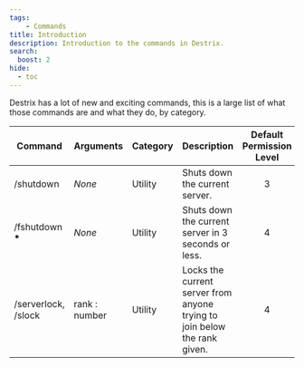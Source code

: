 ```yaml
---
tags:
    - Commands
title: Introduction
description: Introduction to the commands in Destrix.
search:
  boost: 2
hide:
  - toc
---
```

Destrix has a lot of new and exciting commands, this is a large list of what those commands are and what they do, by category.

| Command                                               	| Arguments     	| Category 	| Description                                                               	| Default Permission Level             	|
|-------------------------------------------------------	|---------------	|----------	|---------------------------------------------------------------------------	|--------------------------------------	|
| /shutdown                                             	| _None_        	| Utility  	| Shuts down the current server.                                            	| <p style="text-align: center;">3</p> 	|
| /fshutdown <strong style = "color: #000;">\*</strong> 	| _None_        	| Utility  	| Shuts down the current server in 3 seconds or less.                       	| <p style="text-align: center;">4</p> 	|
| /serverlock, /slock                                   	| rank : number 	| Utility  	| Locks the current server from anyone trying to join below the rank given. 	| <p style="text-align: center;">4</p> 	|